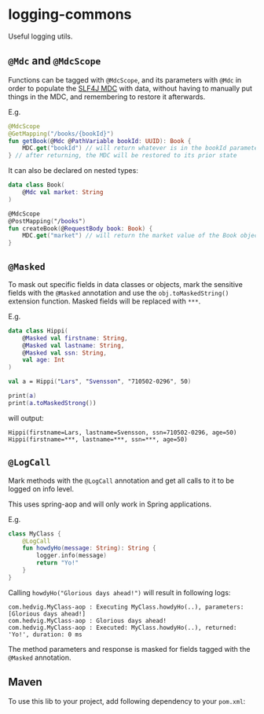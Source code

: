 # logging-commons

Useful logging utils.

## `@Mdc` and `@MdcScope`

Functions can be tagged with `@MdcScope`, and its parameters with `@Mdc` in order to populate the
[SLF4J MDC](http://logback.qos.ch/manual/mdc.html) with data, without having to manually put things in the MDC, and
remembering to restore it afterwards.

E.g.
```kotlin
@MdcScope
@GetMapping("/books/{bookId}")
fun getBook(@Mdc @PathVariable bookId: UUID): Book {
    MDC.get("bookId") // will return whatever is in the bookId parameter
} // after returning, the MDC will be restored to its prior state
```

It can also be declared on nested types:
```kotlin
data class Book(
    @Mdc val market: String 
)

@MdcScope
@PostMapping("/books")
fun createBook(@RequestBody book: Book) {
    MDC.get("market") // will return the market value of the Book object
}
```

## `@Masked`

To mask out specific fields in data classes or objects, mark the sensitive fields with the `@Masked` annotation and use 
the `obj.toMaskedString()` extension function. Masked fields will be replaced with `***`.

E.g.
```kotlin
data class Hippi(
    @Masked val firstname: String, 
    @Masked val lastname: String, 
    @Masked val ssn: String, 
    val age: Int
)

val a = Hippi("Lars", "Svensson", "710502-0296", 50)

print(a)
print(a.toMaskedStrong())
```
will output:
```
Hippi(firstname=Lars, lastname=Svensson, ssn=710502-0296, age=50)
Hippi(firstname=***, lastname=***, ssn=***, age=50)
```

## `@LogCall`

Mark methods with the `@LogCall` annotation and get all calls to it to be logged on info level.

This uses spring-aop and will only work in Spring applications.

E.g.
```kotlin
class MyClass {
    @LogCall
    fun howdyHo(message: String): String {
        logger.info(message)
        return "Yo!"
    }
}
```
Calling `howdyHo("Glorious days ahead!")` will result in following logs:
```
com.hedvig.MyClass-aop : Executing MyClass.howdyHo(..), parameters: [Glorious days ahead!]
com.hedvig.MyClass-aop : Glorious days ahead!
com.hedvig.MyClass-aop : Executed: MyClass.howdyHo(..), returned: 'Yo!', duration: 0 ms
```
The method parameters and response is masked for fields tagged with the `@Masked` annotation.

## Maven

To use this lib to your project, add following dependency to your `pom.xml`:
